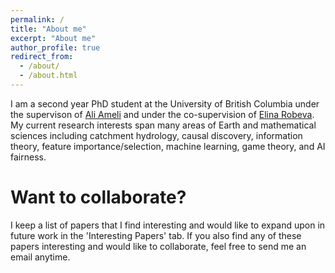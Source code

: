 ```yaml
---
permalink: /
title: "About me"
excerpt: "About me"
author_profile: true
redirect_from: 
  - /about/
  - /about.html
---
```


I am a second year PhD student at the University of British Columbia under the supervison of [Ali Ameli](https://www.eoas.ubc.ca/people/aliameli) and under the co-supervision of [Elina Robeva](https://personal.math.ubc.ca/~erobeva/). My current research interests span many areas of Earth and mathematical sciences including catchment hydrology, causal discovery, information theory, feature importance/selection, machine learning, game theory, and AI fairness.

Want to collaborate?
======
I keep a list of papers that I find interesting and would like to expand upon in future work in the 'Interesting Papers' tab. If you also find any of these papers interesting and would like to collaborate, feel free to send me an email anytime.

